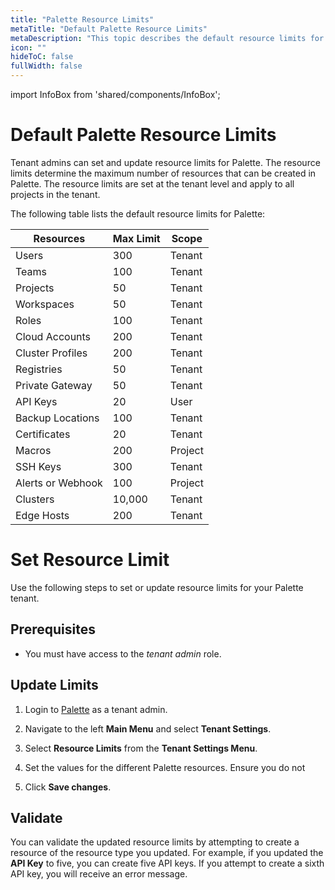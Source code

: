 ```yaml
---
title: "Palette Resource Limits"
metaTitle: "Default Palette Resource Limits"
metaDescription: "This topic describes the default resource limits for Palette and how to set resource limits for your Palette tenant."
icon: ""
hideToC: false
fullWidth: false
---
```


import InfoBox from 'shared/components/InfoBox';

# Default Palette Resource Limits


Tenant admins can set and update resource limits for Palette. The resource limits determine the maximum number of resources that can be created in Palette. The resource limits are set at the tenant level and apply to all projects in the tenant.

The following table lists the default resource limits for Palette:

|Resources           |  Max Limit | Scope | 
|--------------------|----------------------|  ---- |
|Users               |     300              | Tenant|
|Teams               |     100              | Tenant| 
|Projects            |      50              | Tenant | 
|Workspaces          |      50              | Tenant |
|Roles               |     100              | Tenant |
|Cloud Accounts       |     200              | Tenant |
|Cluster Profiles    |     200              | Tenant |
|Registries          |      50              | Tenant |
|Private Gateway     |      50              | Tenant |
|API Keys            |       20             |  User |
|Backup Locations    |      100             | Tenant |
|Certificates        |       20             | Tenant |
|Macros              |      200              | Project|
|SSH Keys            |      300              | Tenant |
|Alerts or Webhook   |       100            | Project|
|Clusters            |      10,000          | Tenant |
|Edge Hosts          |      200            |  Tenant |

# Set Resource Limit 

Use the following steps to set or update resource limits for your Palette tenant.

## Prerequisites

* You must have access to the *tenant admin* role.


## Update Limits

1. Login to [Palette](https://console.spectrocloud.com) as a tenant admin.


2. Navigate to the left **Main Menu** and select **Tenant Settings**.


3. Select **Resource Limits** from the **Tenant Settings Menu**.


4. Set the values for the different Palette resources. Ensure you do not 


5. Click **Save changes**.


## Validate

You can validate the updated resource limits by attempting to create a resource of the resource type you updated. For example, if you updated the **API Key** to five, you can create five API keys. If you attempt to create a sixth API key, you will receive an error message.



<br />
<br />
